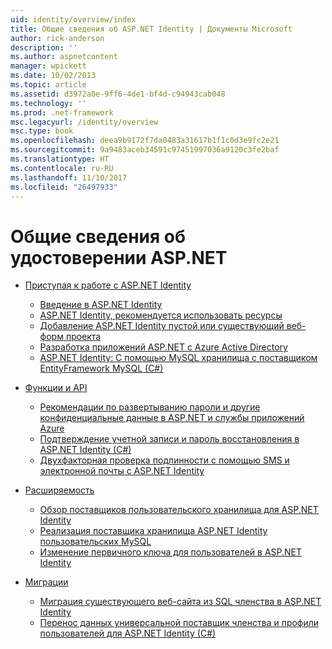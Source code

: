 ```yaml
---
uid: identity/overview/index
title: Общие сведения об ASP.NET Identity | Документы Microsoft
author: rick-anderson
description: ''
ms.author: aspnetcontent
manager: wpickett
ms.date: 10/02/2013
ms.topic: article
ms.assetid: d3972a0e-9ff6-4de1-bf4d-c94943cab048
ms.technology: ''
ms.prod: .net-framework
msc.legacyurl: /identity/overview
msc.type: book
ms.openlocfilehash: deea9b9172f7da0483a31617b1f1c0d3e9fc2e21
ms.sourcegitcommit: 9a9483aceb34591c97451997036a9120c3fe2baf
ms.translationtype: HT
ms.contentlocale: ru-RU
ms.lasthandoff: 11/10/2017
ms.locfileid: "26497933"
---
```

<a name="aspnet-identity-overview"></a>Общие сведения об удостоверении ASP.NET
====================
- [Приступая к работе с ASP.NET Identity](getting-started/index.md)

    - [Введение в ASP.NET Identity](getting-started/introduction-to-aspnet-identity.md)
    - [ASP.NET Identity, рекомендуется использовать ресурсы](getting-started/aspnet-identity-recommended-resources.md)
    - [Добавление ASP.NET Identity пустой или существующий веб-форм проекта](getting-started/adding-aspnet-identity-to-an-empty-or-existing-web-forms-project.md)
    - [Разработка приложений ASP.NET с Azure Active Directory](getting-started/developing-aspnet-apps-with-windows-azure-active-directory.md)
    - [ASP.NET Identity: С помощью MySQL хранилища с поставщиком EntityFramework MySQL (C#)](getting-started/aspnet-identity-using-mysql-storage-with-an-entityframework-mysql-provider.md)
- [Функции и API](features-api/index.md)

    - [Рекомендации по развертыванию пароли и другие конфиденциальные данные в ASP.NET и службы приложений Azure](features-api/best-practices-for-deploying-passwords-and-other-sensitive-data-to-aspnet-and-azure.md)
    - [Подтверждение учетной записи и пароль восстановления в ASP.NET Identity (C#)](features-api/account-confirmation-and-password-recovery-with-aspnet-identity.md)
    - [Двухфакторная проверка подлинности с помощью SMS и электронной почты с ASP.NET Identity](features-api/two-factor-authentication-using-sms-and-email-with-aspnet-identity.md)
- [Расширяемость](extensibility/index.md)

    - [Обзор поставщиков пользовательского хранилища для ASP.NET Identity](extensibility/overview-of-custom-storage-providers-for-aspnet-identity.md)
    - [Реализация поставщика хранилища ASP.NET Identity пользовательских MySQL](extensibility/implementing-a-custom-mysql-aspnet-identity-storage-provider.md)
    - [Изменение первичного ключа для пользователей в ASP.NET Identity](extensibility/change-primary-key-for-users-in-aspnet-identity.md)
- [Миграции](migrations/index.md)

    - [Миграция существующего веб-сайта из SQL членства в ASP.NET Identity](migrations/migrating-an-existing-website-from-sql-membership-to-aspnet-identity.md)
    - [Перенос данных универсальной поставщик членства и профили пользователей для ASP.NET Identity (C#)](migrations/migrating-universal-provider-data-for-membership-and-user-profiles-to-aspnet-identity.md)

